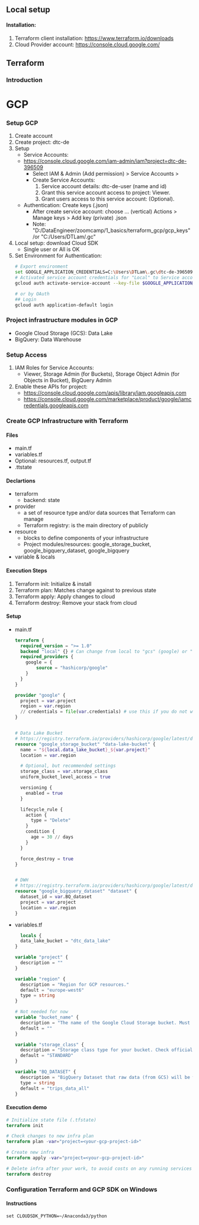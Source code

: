 ## Local setup
#### Installation:
1. Terraform client installation: https://www.terraform.io/downloads
2. Cloud Provider account: https://console.cloud.google.com/

## Terraform
### Introduction


# GCP
### Setup GCP
1. Create account
2. Create project: dtc-de
3. Setup
   * Service Accounts:
   * https://console.cloud.google.com/iam-admin/iam?project=dtc-de-396509
     * Select IAM & Admin (Add permission) > Service Accounts >
     * Create Service Accounts:
       1. Service account details: dtc-de-user (name and id)
       2. Grant this service account access to project: Viewer.
       3. Grant users access to this service account: (Optional).
   * Authentication: Create keys (.json)
     * After create service account: choose ... (vertical) Actions > Manage keys > Add key (private) .json
     * Note: "D:/DataEngineer/zoomcamp/1_basics/terraform_gcp/gcp_keys" /or "C:/Users/DTLam/.gc"
4. Local setup: download Cloud SDK
   * Single user or All is OK
5. Set Environment for Authentication:
   ```bash
   # Export environment
   set GOOGLE_APPLICATION_CREDENTIALS=C:\Users\DTLam\.gc\dtc-de-396509.json
   # Activated service account credentials for "Local" to Service account GCP, can interactive with terraform
   gcloud auth activate-service-account --key-file $GOOGLE_APPLICATION_CREDENTIALS

   # or by OAuth
   ## Login
   gcloud auth application-default login
   ```

### Project infrastructure modules in GCP
* Google Cloud Storage (GCS): Data Lake
* BigQuery: Data Warehouse

### Setup Access
1. IAM Roles for Service Accounts:
   * Viewer, Storage Admin (for Buckets), Storage Object Admin (for Objects in Bucket), BigQuery Admin
2. Enable these APIs for project:
   * https://console.cloud.google.com/apis/library/iam.googleapis.com
   * https://console.cloud.google.com/marketplace/product/google/iamcredentials.googleapis.com

### Create GCP Infrastructure with Terraform

#### Files
* main.tf
* variables.tf
* Optional: resources.tf, output.tf
* .ttstate

#### Declartions
* terraform
  * backend: state
* provider
  * a set of resource type and/or data sources that Terraform can manage
  * Terraform registry: is the main directory of publicly
* resource
  * blocks to define components of your infrastructure
  * Project modules/resources: google_storage_bucket, google_bigquery_dataset, google_bigquery
* variable & locals

#### Execution Steps
1. Terraform init: Initialize & install
2. Terraform plan: Matches change against to previous state
3. Terraform apply: Apply changes to cloud
4. Terraform destroy: Remove your stack from cloud

#### Setup
* main.tf
  ```terraform
  terraform {
    required_version = ">= 1.0"
    backend "local" {} # Can change from local to "gcs" (google) or "s3" (aws)
    required_providers {
      google = {
          source = "hashicorp/google"
      }
    }
  }
  
  provider "google" {
    project = var.project
    region = var.region
    // credentials = file(var.credentials) # use this if you do not want to set env-var GOOGLE_APPLICATION_CREDENTIALS
  }
  
  
  # Data Lake Bucket
  # https://registry.terraform.io/providers/hashicorp/google/latest/docs/resources/storage_bucket
  resource "google_storage_bucket" "data-lake-bucket" {
    name = "${local.data_lake_bucket}_${var.project}"
    location = var.region
  
    # Optional, but recommended settings
    storage_class = var.storage_class
    uniform_bucket_level_access = true
  
    versioning {
      enabled = true
    }
  
    lifecycle_rule {
      action {
        type = "Delete"
      }
      condition {
        age = 30 // days
      }
    }
  
    force_destroy = true
  }
  
  
  # DWH
  # https://registry.terraform.io/providers/hashicorp/google/latest/docs/resources/bigquery_dataset
  resource "google_bigquery_dataset" "dataset" {
    dataset_id = var.BQ_dataset
    project = var.project
    location = var.region
  }
  ```

* variables.tf
  ```terraform
    locals {
    data_lake_bucket = "dtc_data_lake"
  }
  
  variable "project" {
    description = ""
  }
  
  variable "region" {
    description = "Region for GCP resources."
    default = "europe-west6"
    type = string
  }
  
  # Not needed for now
  variable "bucket_name" {
    description = "The name of the Google Cloud Storage bucket. Must be globally unique."
    default = ""
  }
  
  variable "storage_class" {
    description = "Storage class type for your bucket. Check official docs for more info."
    default = "STANDARD"
  }
  
  variable "BQ_DATASET" {
    description = "BigQuery Dataset that raw data (from GCS) will be written to"
    type = string
    default = "trips_data_all"
  }
  ```

#### Execution demo
```terraform shell
# Initialize state file (.tfstate)
terraform init

# Check changes to new infra plan
terraform plan -var="project=<your-gcp-project-id>"

# Create new infra
terraform apply -var="project=<your-gcp-project-id>"

# Delete infra after your work, to avoid costs on any running services
terraform destroy
```

### Configuration Terraform and GCP SDK on Windows
#### Instructions
```set CLOUDSDK_PYTHON=~/Anaconda3/python```
